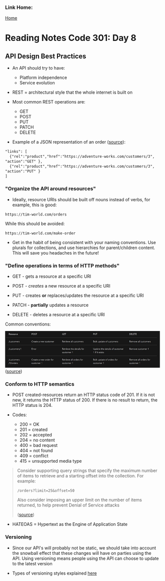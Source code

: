 ### Link Home:
[Home](README.md)

# Reading Notes Code 301: Day 8

## API Design Best Practices

- An API should try to have:
  - Platform independence
  - Service evolution

- REST = architectural style that the whole internet is built on

- Most common REST operations are: 
  - GET
  - POST
  - PUT
  - PATCH
  - DELETE

- Example of a JSON representation of an order ([source](https://docs.microsoft.com/en-us/azure/architecture/best-practices/api-design)):
```
"links": [
  {"rel":"product","href":"https://adventure-works.com/customers/3", "action":"GET" },
  {"rel":"product","href":"https://adventure-works.com/customers/3", "action":"PUT" }
]
```

### "Organize the API around resources"

- Ideally, resource URIs should be built off nouns instead of verbs, for example, this is good:
```
https://tim-world.com/orders
```
While this should be avoided:
```
https://tim-world.com/make-order
```

- Get in the habit of being consistent with your naming conventions. Use plurals for collections, and use hierarchies for parent/children content. This will save you headaches in the future!

### "Define operations in terms of HTTP methods"

- GET - gets a resource at a specific URI
  
- POST - *creates* a new resource at a specific URI
  
- PUT - creates **or** replaces/updates the resource at a specific URI
  
- PATCH - **partially** updates a resource
  
- DELETE - deletes a resource at a specific URI
  
Common conventions:

![image](images/reading08.JPG)
([source](https://docs.microsoft.com/en-us/azure/architecture/best-practices/api-design#define-operations-in-terms-of-http-methods))

### Conform to HTTP semantics

- POST created-resources return an HTTP status code of 201. If it is not new, it returns the HTTP status of 200. If there is no result to return, the HTTP status is 204.

- Codes:
  - 200 = OK
  - 201 = created
  - 202 = accepted
  - 204 = no content
  - 400 = bad request
  - 404 = not found
  - 409 = conflict
  - 415 = unsupported media type

> Consider supporting query strings that specify the maximum number of items to retrieve and a starting offset into the collection. For example:
> ```
> /orders?limit=25&offset=50
> ```
> Also consider imposing an upper limit on the number of items returned, to help prevent Denial of Service attacks
> 
> ([source](https://docs.microsoft.com/en-us/azure/architecture/best-practices/api-design#filter-and-paginate-data))

- HATEOAS = Hypertext as the Engine of Application State

### Versioning

- Since our API's will probably not be static, we should take into account the snowball effect that these changes will have on parties using the API. Using versioning means people using the API can choose to update to the latest version

- Types of versioning styles explained [here](https://docs.microsoft.com/en-us/azure/architecture/best-practices/api-design#no-versioning)